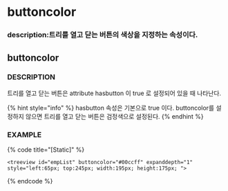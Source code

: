 # buttoncolor

### description:트리를 열고 닫는 버튼의 색상을 지정하는 속성이다.

## buttoncolor

### DESCRIPTION

트리를 열고 닫는 버튼은 attribute hasbutton 이 true 로 설정되어 있을 때 나타난다.

{% hint style="info" %}
hasbutton 속성은 기본으로 true 이다. buttoncolor를 설정하지 않으면 트리를 열고 닫는 버튼은 검정색으로 설정된다.
{% endhint %}

### EXAMPLE

{% code title="\[Static\]" %}
```markup
<treeview id="empList" buttoncolor="#00ccff" expanddepth="1" style="left:65px; top:245px; width:195px; height:175px; ">
```
{% endcode %}

